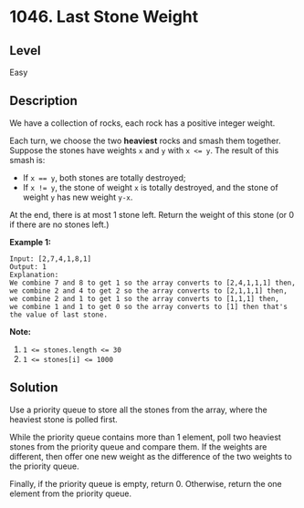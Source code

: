 # 1046. Last Stone Weight
## Level
Easy

## Description
We have a collection of rocks, each rock has a positive integer weight.

Each turn, we choose the two **heaviest** rocks and smash them together. Suppose the stones have weights `x` and `y` with `x <= y`. The result of this smash is:

* If `x == y`, both stones are totally destroyed;
* If `x != y`, the stone of weight `x` is totally destroyed, and the stone of weight `y` has new weight `y-x`.

At the end, there is at most 1 stone left.  Return the weight of this stone (or 0 if there are no stones left.)

**Example 1:**
```
Input: [2,7,4,1,8,1]
Output: 1
Explanation: 
We combine 7 and 8 to get 1 so the array converts to [2,4,1,1,1] then,
we combine 2 and 4 to get 2 so the array converts to [2,1,1,1] then,
we combine 2 and 1 to get 1 so the array converts to [1,1,1] then,
we combine 1 and 1 to get 0 so the array converts to [1] then that's the value of last stone.
```

**Note:**

1. `1 <= stones.length <= 30`
2. `1 <= stones[i] <= 1000`

## Solution
Use a priority queue to store all the stones from the array, where the heaviest stone is polled first.

While the priority queue contains more than 1 element, poll two heaviest stones from the priority queue and compare them. If the weights are different, then offer one new weight as the difference of the two weights to the priority queue.

Finally, if the priority queue is empty, return 0. Otherwise, return the one element from the priority queue.
